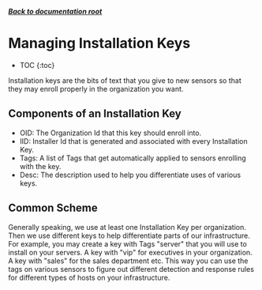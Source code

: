 ***[Back to documentation root](README.md)***

# Managing Installation Keys

* TOC
{:toc}

Installation keys are the bits of text that you give to new sensors so that they may enroll properly in the organization you want.

## Components of an Installation Key
* OID: The Organization Id that this key should enroll into.
* IID: Installer Id that is generated and associated with every Installation Key.
* Tags: A list of Tags that get automatically applied to sensors enrolling with the key.
* Desc: The description used to help you differentiate uses of various keys.

## Common Scheme
Generally speaking, we use at least one Installation Key per organization. Then we use different keys to help
differentiate parts of our infrastructure. For example, you may create a key with Tags "server" that you will use
to install on your servers. A key with "vip" for executives in your organization. A key with "sales" for the sales
department etc. This way you can use the tags on various sensors to figure out different detection and response
rules for different types of hosts on your infrastructure.
